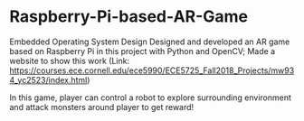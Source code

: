 # Raspberry-Pi-based-AR-Game
Embedded Operating System Design
Designed and developed an AR game based on Raspberry Pi in this project with Python and OpenCV; 
Made a website to show this work (Link: https://courses.ece.cornell.edu/ece5990/ECE5725_Fall2018_Projects/mw934_yc2523/index.html)

In this game, player can control a robot to explore surrounding environment and attack monsters around player to get reward!
